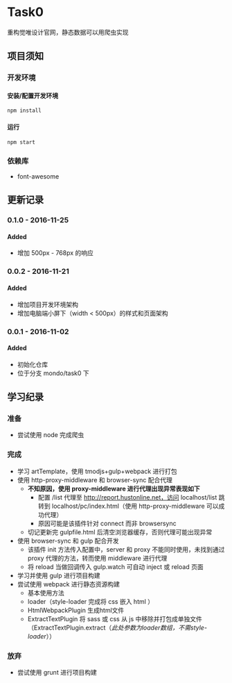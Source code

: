 # Task0

重构觉唯设计官网，静态数据可以用爬虫实现

## 项目须知
### 开发环境
#### 安装/配置开发环境
```
npm install
```
#### 运行
```
npm start
```

### 依赖库
- font-awesome

## 更新记录
### 0.1.0 - 2016-11-25
#### Added
- 增加 500px - 768px 的响应

### 0.0.2 - 2016-11-21
#### Added
- 增加项目开发环境架构
- 增加电脑端小屏下（width < 500px）的样式和页面架构

### 0.0.1 - 2016-11-02
#### Added
- 初始化仓库
- 位于分支 mondo/task0 下

## 学习纪录
### 准备
- 尝试使用 node 完成爬虫

### 完成
- 学习 artTemplate，使用 tmodjs+gulp+webpack 进行打包
- 使用 http-proxy-middleware 和 browser-sync 配合代理
	- **不知原因，使用 proxy-middleware 进行代理出现异常表现如下**
		- 配置 /list 代理至 http://report.hustonline.net，访问 localhost/list 跳转到 localhost/pc/index.html（使用 http-proxy-middleware 可以成功代理）
		- 原因可能是该插件针对 connect 而非 browsersync
	- 切记更新完 gulpfile.html 后清空浏览器缓存，否则代理可能出现异常
- 使用 browser-sync 和 gulp 配合开发
	- 该插件 init 方法传入配置中，server 和 proxy 不能同时使用，未找到通过 proxy 代理的方法，转而使用 middleware 进行代理
	- 将 reload 当做回调传入 gulp.watch 可自动 inject 或 reload 页面
- 学习并使用 gulp 进行项目构建
- 尝试使用 webpack 进行静态资源构建
	- 基本使用方法
	- loader（style-loader 完成将 css 嵌入 html ）
	- HtmlWebpackPlugin 生成html文件
	- ExtractTextPlugin 将 sass 或 css 从 js 中移除并打包成单独文件（ExtractTextPlugin.extract（*此处参数为loader数组，不需style-loader*））

### 放弃
- 尝试使用 grunt 进行项目构建
